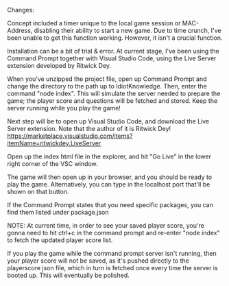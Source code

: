 Changes:

Concept included a timer unique to the local game session or MAC-Address, disabling their ability to start a new game.
Due to time crunch, I've been unable to get this function working. However, it isn't a crucial function.

Installation can be a bit of trial & error.
At current stage, I've been using the Command Prompt together with Visual Studio Code, using the Live Server extension developed by Ritwick Dey.

When you've unzipped the project file, open up Command Prompt and change the directory to the path up to IdiotKnowledge.
Then, enter the command "node index".
This will simulate the server needed to prepare the game; the player score and questions will be fetched and stored.
Keep the server running while you play the game!

Next step will be to open up Visual Studio Code, and download the Live Server extension. Note that the author of it is Ritwick Dey!
https://marketplace.visualstudio.com/items?itemName=ritwickdey.LiveServer

Open up the index html file in the explorer, and hit "Go Live" in the lower right corner of the VSC window.

The game will then open up in your browser, and you should be ready to play the game. Alternatively, you can type in the localhost port that'll be shown on that button.

If the Command Prompt states that you need specific packages, you can find them listed under package.json

NOTE:
At current time, in order to see your saved player score, you're gonna need to hit ctrl+c in the command prompt and re-enter "node index" to fetch the updated player score list.

If you play the game while the command prompt server isn't running, then your player score will not be saved, as it's pushed directly to the playerscore json file, which in turn is fetched once every time the server is booted up. This will eventually be polished.